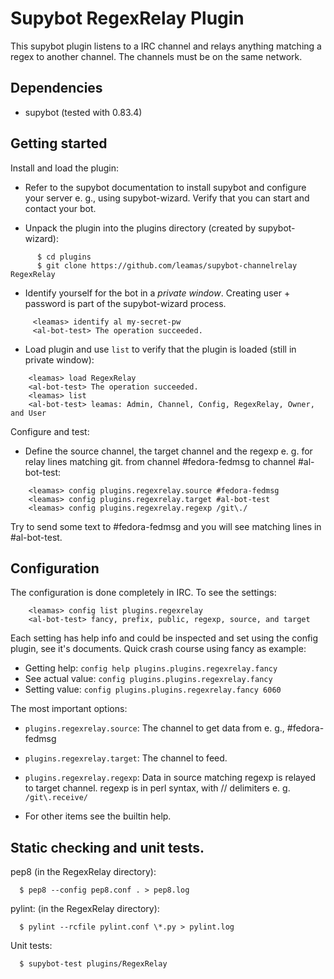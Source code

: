 Supybot RegexRelay Plugin
==========================
This supybot plugin listens to a IRC channel and relays anything matching
a regex to another channel. The channels must be on the same network.

Dependencies
------------
- supybot (tested with 0.83.4)

Getting started
---------------

Install and load the plugin:

* Refer to the supybot documentation to install supybot and configure
  your server e. g., using supybot-wizard. Verify that you can start and
  contact your bot.

* Unpack the plugin into the plugins directory (created by
  supybot-wizard):
```
      $ cd plugins
      $ git clone https://github.com/leamas/supybot-channelrelay RegexRelay
```

* Identify yourself for the bot in a *private window*. Creating user +
  password is part of the supybot-wizard process.
```
     <leamas> identify al my-secret-pw
     <al-bot-test> The operation succeeded.
```

* Load plugin and use `list` to verify that the plugin is loaded (still in
  private window):
```
    <leamas> load RegexRelay
    <al-bot-test> The operation succeeded.
    <leamas> list
    <al-bot-test> leamas: Admin, Channel, Config, RegexRelay, Owner, and User
```

Configure and test:

* Define the source channel, the target channel and the regexp e. g. for
  relay lines matching git. from channel \#fedora-fedmsg to channel
  \#al-bot-test:

```
    <leamas> config plugins.regexrelay.source #fedora-fedmsg
    <leamas> config plugins.regexrelay.target #al-bot-test
    <leamas> config plugins.regexrelay.regexp /git\./
```

Try to send some text to #fedora-fedmsg and you will see matching
lines in \#al-bot-test.

Configuration
-------------

The configuration is done completely in IRC. To see the settings:
```
    <leamas> config list plugins.regexrelay
    <al-bot-test> fancy, prefix, public, regexp, source, and target
```

Each setting has help info and could be inspected and set using
the config plugin, see it's documents. Quick crash course using fancy as
example:

* Getting help: `config help plugins.plugins.regexrelay.fancy`
* See actual value: `config plugins.plugins.regexrelay.fancy`
* Setting value: `config plugins.plugins.regexrelay.fancy 6060`

The most important options:

* `plugins.regexrelay.source`: The channel to get data from e. g.,
   \#fedora-fedmsg

* `plugins.regexrelay.target`: The channel to feed.

* `plugins.regexrelay.regexp`: Data in source matching regexp is
   relayed to target channel. regexp is in perl syntax, with //
   delimiters e. g. `/git\.receive/`

*  For other items see the builtin help.



Static checking and unit tests.
-------------------------------

pep8 (in the RegexRelay directory):
```
  $ pep8 --config pep8.conf . > pep8.log
```
pylint: (in the RegexRelay directory):
```
  $ pylint --rcfile pylint.conf \*.py > pylint.log
```
Unit tests:
```
  $ supybot-test plugins/RegexRelay
```


